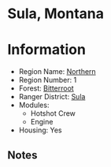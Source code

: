 
Sula, Montana
=============
  
# Information  
* Region Name: [Northern]()  
* Region Number: 1  
* Forest: [Bitterroot](http://www.fs.usda.gov/bitterroot)  
* Ranger District: [Sula]()  
* Modules:  
  - Hotshot Crew  
  - Engine  
* Housing: Yes  
  
## Notes

